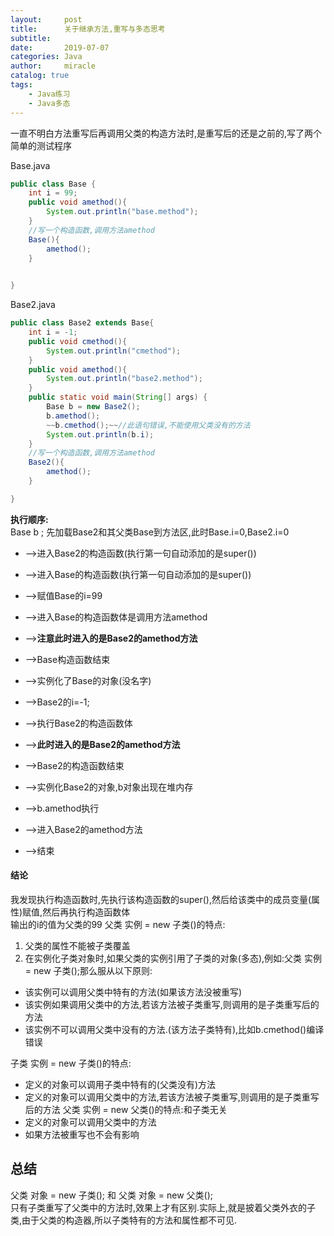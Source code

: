 ```yaml
---
layout:     post
title:      关于继承方法,重写与多态思考
subtitle:   
date:       2019-07-07
categories: Java
author:     miracle
catalog: true
tags:
    - Java练习
    - Java多态
---
```


一直不明白方法重写后再调用父类的构造方法时,是重写后的还是之前的,写了两个简单的测试程序

Base.java

```java
public class Base {
	int i = 99;
	public void amethod(){
		System.out.println("base.method");
	}
	//写一个构造函数,调用方法amethod
	Base(){
		amethod();
	}
	

}
```

Base2.java

```java
public class Base2 extends Base{
	int i = -1;
	public void cmethod(){
		System.out.println("cmethod");
	}
	public void amethod(){
		System.out.println("base2.method");
	}
	public static void main(String[] args) {
		Base b = new Base2();
		b.amethod();
		~~b.cmethod();~~//此语句错误,不能使用父类没有的方法
		System.out.println(b.i);
	}
	//写一个构造函数,调用方法amethod
	Base2(){
		amethod();
	}

}
```

**执行顺序:**  
Base b ; 先加载Base2和其父类Base到方法区,此时Base.i=0,Base2.i=0  
* -->进入Base2的构造函数(执行第一句自动添加的是super())  
* -->进入Base的构造函数(执行第一句自动添加的是super())   
* -->赋值Base的i=99  
* -->进入Base的构造函数体是调用方法amethod  
* -->**注意此时进入的是Base2的amethod方法**  
* -->Base构造函数结束  
* -->实例化了Base的对象(没名字)

    
* -->Base2的i=-1;  
* -->执行Base2的构造函数体  
* -->**此时进入的是Base2的amethod方法**  
* -->Base2的构造函数结束  
* -->实例化Base2的对象,b对象出现在堆内存  
* -->b.amethod执行  
* -->进入Base2的amethod方法  
* -->结束  
 
#### 结论
   我发现执行构造函数时,先执行该构造函数的super(),然后给该类中的成员变量(属性)赋值,然后再执行构造函数体   
   输出的i的值为父类的99
父类 实例 = new 子类()的特点:  
 1. 父类的属性不能被子类覆盖
 2. 在实例化子类对象时,如果父类的实例引用了子类的对象(多态),例如:父类 实例 = new 子类();那么服从以下原则:
 * 该实例可以调用父类中特有的方法(如果该方法没被重写)
 * 该实例如果调用父类中的方法,若该方法被子类重写,则调用的是子类重写后的方法 
 * 该实例不可以调用父类中没有的方法.(该方法子类特有),比如b.cmethod()编译错误  

子类 实例 = new 子类()的特点:  
 * 定义的对象可以调用子类中特有的(父类没有)方法 
 * 定义的对象可以调用父类中的方法,若该方法被子类重写,则调用的是子类重写后的方法 
父类 实例 = new 父类()的特点:和子类无关  
 * 定义的对象可以调用父类中的方法
 * 如果方法被重写也不会有影响
## 总结
父类 对象 = new 子类(); 和 父类 对象 = new 父类();   
只有子类重写了父类中的方法时,效果上才有区别.实际上,就是披着父类外衣的子类,由于父类的构造器,所以子类特有的方法和属性都不可见.
  